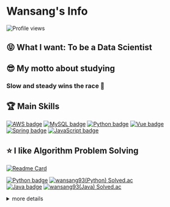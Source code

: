 # Wansang's Info

![Profile views](https://komarev.com/ghpvc/?username=wansang93&color=lightgrey)

## 😝 What I want: To be a **Data Scientist**

## 😎 My motto about studying

### **Slow and steady wins the race** 🐢

## 🏆 Main Skills

[![AWS badge](https://img.shields.io/badge/AWS-232F3E.svg?&style=flat-square&logo=Amazon%20AWS&logoColor=white)](#wansangs-info)
[![MySQL badge](https://img.shields.io/badge/MySQL-4479A1.svg?&style=flat-square&logo=MySQL&logoColor=white)](#wansangs-info)
[![Python badge](https://img.shields.io/badge/Python-3776AB.svg?&style=flat-square&logo=Python&logoColor=white)](#wansangs-info)
[![Vue badge](https://img.shields.io/badge/Vue-4FC08D.svg?&style=flat-square&logo=vuedotjs&logoColor=white)](#wansangs-info)
[![Spring badge](https://img.shields.io/badge/Spring-6DB33F.svg?&style=flat-square&logo=Spring&logoColor=white)](#wansangs-info)
[![JavaScript badge](https://img.shields.io/badge/JavaScript-F7DF1E.svg?&style=flat-square&logo=JavaScript&logoColor=black)](#wansangs-info)

## ⭐ I like Algorithm Problem Solving

[![Readme Card](https://github-readme-stats.vercel.app/api/pin/?username=wansang93&repo=algorithm&title_color=FFFFFF&text_color=ced6e0&bg_color=30deg,000000,57606f)](https://github.com/wansang93/Algorithm/tree/master/Team%20Note)

[![Python badge](https://img.shields.io/badge/Python-3776AB.svg?&style=flat-square&logo=Python&logoColor=white)](https://www.acmicpc.net/user/wansang93) [![wansang93(Python) Solved.ac](http://mazassumnida.wtf/api/mini/generate_badge?boj=wansang93)](https://solved.ac/wansang93)  
[![Java badge](https://img.shields.io/badge/Java-007396.svg?&style=flat-square&logo=Java&logoColor=white)](https://www.acmicpc.net/user/cardano) [![wansang93(Java) Solved.ac](http://mazassumnida.wtf/api/mini/generate_badge?boj=cardano)](https://solved.ac/cardano)

<details>
<summary>more details</summary>
<div markdown="1">

## 🎖️ Certification

- **AWS SAP**(AWS Certified Solutions Architect - Professional)
- **Engineer Information Processing**(정보처리기사 in Korea)
- **SQLD**(SQL Developer in Korea)

## 🏅 Sub Skills

### 🥇 Web [![Django badge](https://img.shields.io/badge/Django-092E20.svg?&style=flat-square&logo=Django&logoColor=white)](#wansangs-info) [![React badge](https://img.shields.io/badge/React-61DAFB.svg?&style=flat-square&logo=React&logoColor=black)](#wansangs-info) [![CSS3 badge](https://img.shields.io/badge/CSS3-1572B6.svg?&style=flat-square&logo=CSS3&logoColor=white)](#wansangs-info) [![HTML5 badge](https://img.shields.io/badge/HTML5-E34F26.svg?&style=flat-square&logo=HTML5&logoColor=white)](#wansangs-info)

### 🥈 Server [![MongoDB badge](https://img.shields.io/badge/MongoDB-47A248.svg?&style=flat-square&logo=MongoDB&logoColor=white)](#wansangs-info) [![Linux badge](https://img.shields.io/badge/Linux-FCC624.svg?&style=flat-square&logo=Linux&logoColor=black)](#wansangs-info) [![Git badge](https://img.shields.io/badge/Git-F05032.svg?&style=flat-square&logo=Git&logoColor=white)](#wansangs-info)

### 🥉 AI [![OpenCV badge](https://img.shields.io/badge/OpenCV-5C3EE8.svg?&style=flat-square&logo=OpenCV&logoColor=white)](#wansangs-info) [![Keras badge](https://img.shields.io/badge/Keras-D00000.svg?&style=flat-square&logo=Keras&logoColor=white)](#wansangs-info) [![TensorFlow badge](https://img.shields.io/badge/TensorFlow-FF6F00.svg?&style=flat-square&logo=TensorFlow&logoColor=white)](#wansangs-info)

## 😜 What I am interested in now

1. Web
2. Cloud(especially AWS, Azure) & Linux
3. ML & AL(especially Tensorflow and Keras)
4. BitCoin(blockchain), Trading Bot

## 😛 What I am studying

- **Basic Machine/Deep Learning** [Youtube Link](https://www.youtube.com/playlist?list=PLlMkM4tgfjnLSOjrEJN31gZATbcj_MpUm)
- **Linux on Coding Everybody** [Youtube Link](https://www.youtube.com/playlist?list=PLuHgQVnccGMBT57a9dvEtd6OuWpugF9SH) [Site Link](https://opentutorials.org/course/2598)

## 😙 I'll study

## 🌆 Where I've worked

- 2022 Jul ~ Now : **NDS(NongShim Data System)**
- 2021 Aug ~ 2021 Dec: **Maven Cloud Service**

## 🏫 What I've learned

- 2022 Jan ~ 2022 Jul: I studied the things below at **Samsung Multi-Campus**
  - Java Basic, Algorithm(Java), Spring, Vue2
- 2020 Dec ~ 2021 Jun: I studied the things below at **Samsung Multi-Campus**
  - Web Programming(HTML, CSS, JavaScript, Django, React, Redux, Mobx)
  - Cloud Service(AWS)
  - Docker, Kubernetes
- 2019 Apr ~ 2019 Nov: I studied the things below at **Samsung Multi-Campus**
  - Cloud Service(Azure)
  - Statistics(R)
  - Computer-Vision(Python, MySQL)
  - Data Analysis(Numpy, Pandas, Matplotlib, Scikit-Learn, etc.)
  - AI / ML / Deep Learning / Reinforcement Learning(Tensorflow, Keras, etc.)
  - Web Programming(JavaScript, Django)
- 2012 Mar ~ 2019 Feb: I majored in **Computer Information and Communication engineering** at **Hong-ik University**

### 💻 On the Internet

- 2021 Sep ~ 2021 Dec: **This is MySQL(8.0)** [Youtube Link](https://www.youtube.com/playlist?list=PLVsNizTWUw7Hox7NMhenT-bulldCp9HP9)
- 2020 Oct ~ 2021 Jul: **This is Coding test** [Youtube Link](https://www.youtube.com/playlist?list=PLRx0vPvlEmdAghTr5mXQxGpHjWqSz0dgC)
- 2020 Sep ~ 2020 Dec: **This is Linux(CentOS 8)** [Youtube Link](https://www.youtube.com/playlist?list=PLVsNizTWUw7EJ9z-LW3lv3VC-6HI9I3hN)
- 2020 Jul: **Basic Git & Github(Document Controller from the hell)** book & web [Youtube Link](https://www.youtube.com/playlist?list=PLRx0vPvlEmdD5FLIdwTM4mKBgyjv4no81)
- 2020 Jun ~ 2020 Sep: **How to use Python in Slicon-Velly** [Udemy Link](https://www.udemy.com/course/python-beginner-korean/)
- 2020 Feb: **Code Python like Python style** [Programmers Link](https://programmers.co.kr/learn/courses/4008)
- 2019 Nov ~ 2020 Jul: **Python Coding Do-Jang** [Do-Jang Link](https://dojang.io/course/view.php?id=7)
- 2019 Nov: **Python for Beginner** [Programmers Link](https://programmers.co.kr/learn/courses/2)

### 📚 From Books

📕📙📒📗📘

will be updated

[![Wansang's langs](https://github-readme-stats.vercel.app/api/top-langs/?username=wansang93&title_color=FFFFFF&text_color=ced6e0&bg_color=30deg,000000,57606f)](https://github.com/wansang93?tab=repositories) [![Wansang's github stats](https://github-readme-stats.vercel.app/api?username=wansang93&title_color=FFFFFF&text_color=ced6e0&bg_color=30deg,000000,57606f)](https://github.com/wansang93?tab=repositories)

Last Updated 2024-01-18

</div>
</details>

